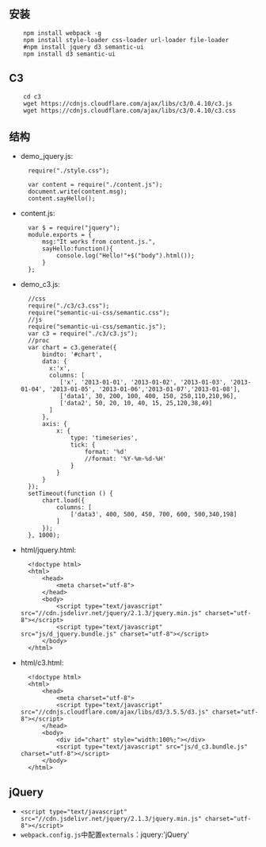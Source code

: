 ## 安装

        npm install webpack -g
        npm install style-loader css-loader url-loader file-loader
        #npm install jquery d3 semantic-ui
        npm install d3 semantic-ui

## C3

        cd c3
        wget https://cdnjs.cloudflare.com/ajax/libs/c3/0.4.10/c3.js
        wget https://cdnjs.cloudflare.com/ajax/libs/c3/0.4.10/c3.css

## 结构
+ demo_jquery.js:

        require("./style.css");

        var content = require("./content.js");
        document.write(content.msg);
        content.sayHello();

+ content.js:

        var $ = require("jquery");
        module.exports = {
            msg:"It works from content.js.",
            sayHello:function(){
                console.log("Hello!"+$("body").html());
            }
        };

+ demo_c3.js:

        //css
        require("./c3/c3.css");
        require("semantic-ui-css/semantic.css");
        //js
        require("semantic-ui-css/semantic.js");
        var c3 = require("./c3/c3.js");
        //proc
        var chart = c3.generate({
            bindto: '#chart',
            data: {
              x:'x',
              columns: [
                 ['x', '2013-01-01', '2013-01-02', '2013-01-03', '2013-01-04', '2013-01-05', '2013-01-06','2013-01-07','2013-01-08'],
                 ['data1', 30, 200, 100, 400, 150, 250,110,210,96],
                 ['data2', 50, 20, 10, 40, 15, 25,120,38,49]
              ]
            },
            axis: {
                x: {
                    type: 'timeseries',
                    tick: {
                        format: '%d'
                        //format: '%Y-%m-%d-%H'
                    }
                }
            }
        });
        setTimeout(function () {
            chart.load({
                columns: [
                    ['data3', 400, 500, 450, 700, 600, 500,340,198]
                ]
            });
        }, 1000);

+ html/jquery.html:

        <!doctype html>
        <html>
            <head>
                <meta charset="utf-8">
            </head>
            <body>
                <script type="text/javascript" src="//cdn.jsdelivr.net/jquery/2.1.3/jquery.min.js" charset="utf-8"></script>
                <script type="text/javascript" src="js/d_jquery.bundle.js" charset="utf-8"></script>
            </body>
        </html>

+ html/c3.html:

        <!doctype html>
        <html>
            <head>
                <meta charset="utf-8">
                <script type="text/javascript" src="//cdnjs.cloudflare.com/ajax/libs/d3/3.5.5/d3.js" charset="utf-8"></script>
            </head>
            <body>
                <div id="chart" style="width:100%;"></div>
                <script type="text/javascript" src="js/d_c3.bundle.js" charset="utf-8"></script>
            </body>
        </html>

## jQuery
+ `<script type="text/javascript" src="//cdn.jsdelivr.net/jquery/2.1.3/jquery.min.js" charset="utf-8"></script>`
+ `webpack.config.js`中配置`externals`：jquery:'jQuery'
